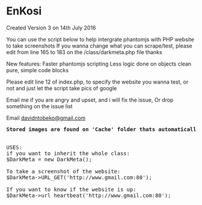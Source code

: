 # EnKosi
Created Version 3 on 14th July 2016

You can use the script below to help intergrate phantomjs with PHP website to take screenshots
If you wanna change what you can scrape/test, please edit from line 165 to 183 on the /class/darkmeta.php file thanks

New features:
Faster phantomjs scripting
Less logic done on objects
clean pure, simple code blocks

Please edit line 12 of index.php, to specify the website you wanna test, or not and just let the script take pics of google

Email me if you are angry and upset, and i will fix the issue,
Or drop something on the issue list

Email
davidntobeko@gmail.com

<pre>
<b>Stored images are found on 'Cache' folder thats automatically generated.</b>
<br>
USES:
if you want to inherit the whole class:
$DarkMeta = new DarkMeta();

To take a screenshot of the website:
$DarkMeta->URL_GET('http://www.gmail.com:80');

If you want to know if the website is up:
$DarkMeta->url_heartbeat('http://www.gmail.com:80');
</pre>
</div>

